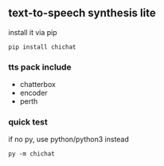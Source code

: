 ## text-to-speech synthesis lite
install it via pip
```
pip install chichat
```

### tts pack include
- chatterbox
- encoder
- perth

### quick test
if no py, use python/python3 instead
```
py -m chichat
```
